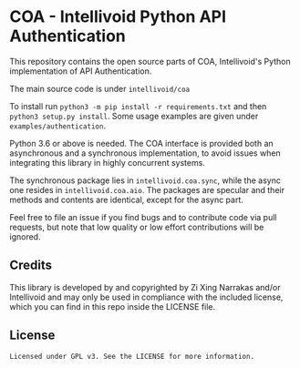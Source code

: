 # COA - Intellivoid Python API Authentication

This repository contains the open source parts of COA, Intellivoid's Python implementation of API Authentication.

The main source code is under `intellivoid/coa`

To install run `python3 -m pip install -r requirements.txt` and then `python3 setup.py install`.
Some usage examples are given under `examples/authentication`.

Python 3.6 or above is needed. The COA interface is provided both an asynchronous and a synchronous
implementation, to avoid issues when integrating this library in highly concurrent systems.

The synchronous package lies in `intellivoid.coa.sync`, while the async one resides in `intellivoid.coa.aio`.
The packages are specular and their methods and contents are identical, except for the async part.

Feel free to file an issue if you find bugs and to contribute code via pull requests, but note that
low quality or low effort contributions will be ignored.

## Credits

This library is developed by and copyrighted by Zi Xing Narrakas and/or Intellivoid and may only be used in compliance with the
included license, which you can find in this repo inside the LICENSE file.

## License

```
Licensed under GPL v3. See the LICENSE for more information.
```
